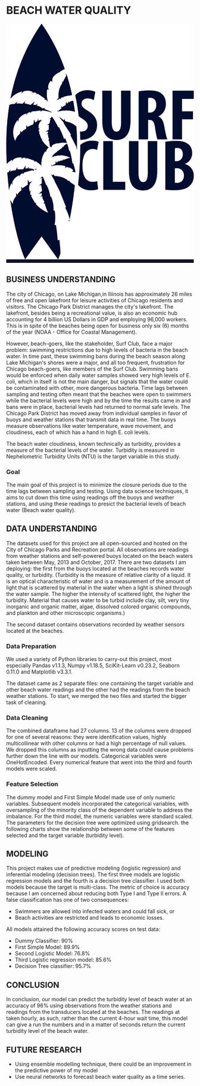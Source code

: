 # BEACH WATER QUALITY

![SurfClubLogo](img/SurfClubLogo.jpg)

## BUSINESS UNDERSTANDING
The city of Chicago, on Lake Michigan,in Iliinois has approximately 26 miles of free and open lakefront for leisure activities of Chicago residents and visitors. The Chicago Park District manages the city's lakefront.
The lakefront, besides being a recreational value, is also an economic hub accounting for 4 billion US Dollars in GDP and employing 96,000 workers. This is in spite of the beaches being open for business only six (6) months of the year (NOAA - Office for Coastal Management). 

However, beach-goers, like the stakeholder, Surf Club, face a major problem: swimming restrictions due to high levels of bacteria in the beach water. 
In time past, these swimming bans during the beach season along Lake Michigan's shores were a major, and all too frequent, frustration for Chicago beach-goers, like members of the Surf Club. Swimming bans would be enforced when daily water samples showed very high levels of E. coli, which in itself is not the main danger, but signals that the water could be contaminated with other, more dangerous bacteria. Time lags between sampling and testing often meant that the beaches were open to swimmers while the bacterial levels were high and by the time the results came in and bans were in place, bacterial levels had returned to normal safe levels. The Chicago Park District has moved away from individual samples in favor of buoys and weather stations that transmit data in real time. The buoys measure observations like water temperature, wave movement, and cloudiness, each of which has a hand in high E. coli levels.

The beach water cloudiness, known technically as turbidity, provides a measure of the bacterial levels of the water. Turbidity is measured in Nephelometric Turbidity Units (NTU) is the target variable in this study. 

### Goal
The main goal of this project is to minimize the closure periods due to the time lags between sampling and testing. Using data science techniques, it aims to cut down this time using readings off the buoys and weather stations, and using these readings to presict the bacterial levels of beach water (Beach water quality).

## DATA UNDERSTANDING
The datasets used for this project are all open-sourced and hosted on the City of Chicago Parks and Recreation portal. All observations are readings from weather stations and self-powered buoys located on the beach waters taken between May, 2013 and October, 2017. There are two datasets I am deploying: the first from the buoys located at the beaches records water quality, or turbidity. (Turbidity is the measure of relative clarity of a liquid. It is an optical characteristic of water and is a measurement of the amount of light that is scattered by material in the water when a light is shined through the water sample. The higher the intensity of scattered light, the higher the turbidity. Material that causes water to be turbid include clay, silt, very tiny inorganic and organic matter, algae, dissolved colored organic compounds, and plankton and other microscopic organisms.)

The second dataset contains observations recorded by weather sensors located at the beaches.

### Data Preparation
We used a variety of Python libraries to carry-out this project, most especially Pandas v1.1.3, Numpy v1.18.5, SciKit-Learn v0.23.2, Seaborn 0.11.0  and Matplotlib v3.3.1.

The dataset came as 2 separate files: one containing the target variable and other beach water readings and the other had the readings from the beach weather stations. To start, we merged the two files and started the bigger task of cleaning.

### Data Cleaning
The combined dataframe had 27 columns. 13 of the columns were dropped for one of several reasons: they were identification values, highly multicollinear with other columns or had a high percentage of null values.  We dropped this columns as inputting the wrong data could cause problems further down the line with our models. Categorical variables were OneHotEncoded. Every numerical feature that went into the third and fourth models were scaled.

### Feature Selection
The dummy model and First Simple Model made use of only numeric variables. Subsequent models incorporated the categorical variables, with oversampling of the minority class of the dependent variable to address the imbalance. For the third model, the numeric variables were standard scaled. The parameters for the decision tree were optimized using gridsearch.
the following charts show the relationship between some of the features selected and the target variable (turbidity level).



## MODELING
This project makes use of predictive modeling (logistic regression) and inferential modeling (decision trees). The first three models are logistic regression models and the fourth is a decision tree classifier.  I used both models because the target is multi-class. The metric of choice is accuracy because I am concerned about reducing both Type I and Type II errors. A false classification has one of two consequences:
- Swimmers are allowed into infected waters and could fall sick, or
- Beach activities are restricted and leads to economic losses.

All models attained the following accuracy scores on test data:
- Dummy Classifier:    90%
- First Simple Model:   89.9%
- Second Logistic Model:    76.8%
- Third Logistic regression model:    85.6%
- Decision Tree classifier:   95.7%

## CONCLUSION
In conclusion, our model can predict the turbidity level of beach water at an accuracy of 96% using observations from the weather stations and readings from the transducers located at the beaches. The readings at taken hourly, as such, rather than the current 4-hour wait time, this model can give a run the numbers and in a matter of seconds return the current turbidity level of the beach water.

## FUTURE RESEARCH
- Using ensemble modelling technique, there could be an improvement in the predictive power of my model
- Use neural networks to forecast beach water quality as a time series.
